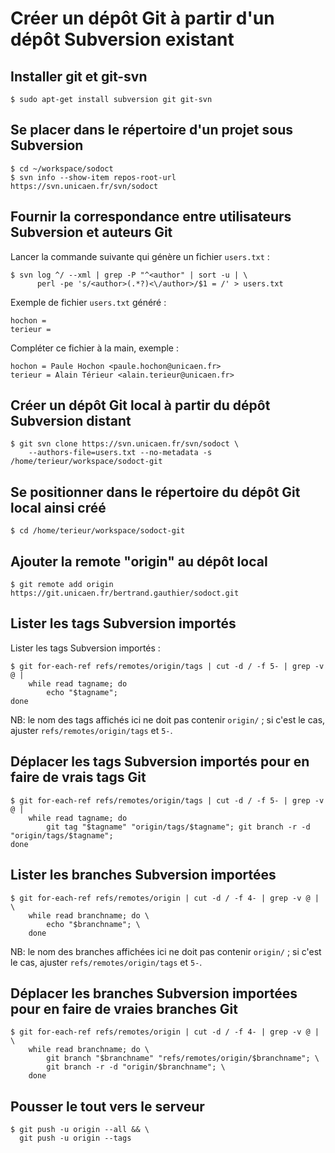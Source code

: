 # Créer un dépôt Git à partir d'un dépôt Subversion existant

## Installer git et git-svn

    $ sudo apt-get install subversion git git-svn

## Se placer dans le répertoire d'un projet sous Subversion

    $ cd ~/workspace/sodoct
    $ svn info --show-item repos-root-url
    https://svn.unicaen.fr/svn/sodoct

## Fournir la correspondance entre utilisateurs Subversion et auteurs Git

Lancer la commande suivante qui génère un fichier `users.txt` :

    $ svn log ^/ --xml | grep -P "^<author" | sort -u | \
          perl -pe 's/<author>(.*?)<\/author>/$1 = /' > users.txt

Exemple de fichier `users.txt` généré :

    hochon = 
    terieur = 
    
Compléter ce fichier à la main, exemple :

    hochon = Paule Hochon <paule.hochon@unicaen.fr>
    terieur = Alain Térieur <alain.terieur@unicaen.fr>

## Créer un dépôt Git local à partir du dépôt Subversion distant

    $ git svn clone https://svn.unicaen.fr/svn/sodoct \
        --authors-file=users.txt --no-metadata -s /home/terieur/workspace/sodoct-git

## Se positionner dans le répertoire du dépôt Git local ainsi créé 
    
    $ cd /home/terieur/workspace/sodoct-git
    
## Ajouter la remote "origin" au dépôt local
    
    $ git remote add origin https://git.unicaen.fr/bertrand.gauthier/sodoct.git
    
## Lister les tags Subversion importés

Lister les tags Subversion importés :

    $ git for-each-ref refs/remotes/origin/tags | cut -d / -f 5- | grep -v @ | 
        while read tagname; do
            echo "$tagname"; 
	done

NB: le nom des tags affichés ici ne doit pas contenir `origin/` ; si c'est le cas, ajuster `refs/remotes/origin/tags` et `5-`.

## Déplacer les tags Subversion importés pour en faire de vrais tags Git

    $ git for-each-ref refs/remotes/origin/tags | cut -d / -f 5- | grep -v @ | 
        while read tagname; do
            git tag "$tagname" "origin/tags/$tagname"; git branch -r -d "origin/tags/$tagname";
	done
    
## Lister les branches Subversion importées

    $ git for-each-ref refs/remotes/origin | cut -d / -f 4- | grep -v @ | \
        while read branchname; do \
            echo "$branchname"; \
        done

NB: le nom des branches affichées ici ne doit pas contenir `origin/` ; si c'est le cas, ajuster `refs/remotes/origin/tags` et `5-`.
    
## Déplacer les branches Subversion importées pour en faire de vraies branches Git

    $ git for-each-ref refs/remotes/origin | cut -d / -f 4- | grep -v @ | \
        while read branchname; do \
            git branch "$branchname" "refs/remotes/origin/$branchname"; \
            git branch -r -d "origin/$branchname"; \
        done

## Pousser le tout vers le serveur

    $ git push -u origin --all && \
      git push -u origin --tags 


